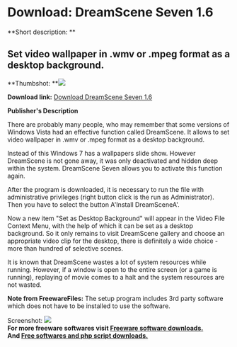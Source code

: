 # Download: DreamScene Seven 1.6

**Short description: **

## Set video wallpaper in .wmv or .mpeg format as a desktop background.

  
**Thumbshot: **![](http://www.freewarefiles.com/screenshot/dreamscene7_md.jpg)   
  
**Download link:** [Download DreamScene Seven 1.6](http://freesoftwares.boysofts.com/DreamScene-Seven_program_74018.html)  
  

**Publisher's Description**  
  

There are probably many people, who may remember that some versions of Windows
Vista had an effective function called DreamScene. It allows to set video
wallpaper in .wmv or .mpeg format as a desktop background.

Instead of this Windows 7 has a wallpapers slide show. However DreamScene is
not gone away, it was only deactivated and hidden deep within the system.
DreamScene Seven allows you to activate this function again.

After the program is downloaded, it is necessary to run the file with
administrative privileges (right button click is the run as Administrator).
Then you have to select the button A'Install DreamSceneA'.

Now a new item "Set as Desktop Background" will appear in the Video File
Context Menu, with the help of which it can be set as a desktop background. So
it only remains to visit DreamScene gallery and choose an appropriate video
clip for the desktop, there is definitely a wide choice - more than hundred of
selective scenes.

It is known that DreamScene wastes a lot of system resources while running.
However, if a window is open to the entire screen (or a game is running),
replaying of movie comes to a halt and the system resources are not wasted.

**Note from FreewareFiles:** The setup program includes 3rd party software which does not have to be installed to use the software.

  
  
Screenshot: ![](http://www.freewarefiles.com/screenshot/dreamscene7.jpg)  
**For more freeware softwares visit [Freeware software downloads.](http://freesoftwares.boysofts.com/)**   
**And [Free softwares and php script downloads.](http://www.boysofts.com/)**

